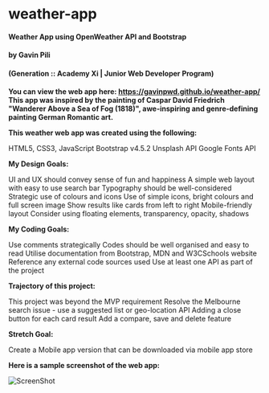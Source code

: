 # weather-app
#### Weather App using OpenWeather API and Bootstrap
#### by Gavin Pili
#### (Generation :: Academy Xi | Junior Web Developer Program)

**You can view the web app here:  https://gavinpwd.github.io/weather-app/
This app was inspired by the painting of Caspar David Friedrich "Wanderer Above a Sea of Fog (1818)", awe-inspiring and genre-defining painting German Romantic art.**

**This weather web app was created using the following:**

HTML5, CSS3, JavaScript
Bootstrap v4.5.2
Unsplash API
Google Fonts API

**My Design Goals:**

UI and UX should convey sense of fun and happiness
A simple web layout with easy to use search bar
Typography should be well-considered
Strategic use of colours and icons
Use of simple icons, bright colours and full screen image
Show results like cards from left to right
Mobile-friendly layout
Consider using floating elements, transparency, opacity, shadows

**My Coding Goals:**

Use comments strategically
Codes should be well organised and easy to read
Utilise documentation from Bootstrap, MDN and W3CSchools website
Reference any external code sources used
Use at least one API as part of the project

**Trajectory of this project:**

This project was beyond the MVP requirement
Resolve the Melbourne search issue - use a suggested list or geo-location API
Adding a close button for each card result
Add a compare, save and delete feature

**Stretch Goal:**

Create a Mobile app version that can be downloaded via mobile app store

**Here is a sample screenshot of the web app:**

![ScreenShot](/weather-app-ss)
